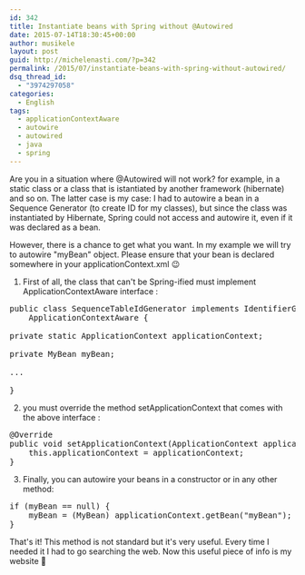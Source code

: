 ```yaml
---
id: 342
title: Instantiate beans with Spring without @Autowired
date: 2015-07-14T18:30:45+00:00
author: musikele
layout: post
guid: http://michelenasti.com/?p=342
permalink: /2015/07/instantiate-beans-with-spring-without-autowired/
dsq_thread_id:
  - "3974297058"
categories:
  - English
tags:
  - applicationContextAware
  - autowire
  - autowired
  - java
  - spring
---
```

Are you in a situation where @Autowired will not work? for example, in a static class or a class that is istantiated by another framework (hibernate) and so on. The latter case is my case: I had to autowire a bean in a Sequence Generator (to create ID for my classes), but since the class was instantiated by Hibernate, Spring could not access and autowire it, even if it was declared as a bean.

However, there is a chance to get what you want. In my example we will try to autowire "myBean" object. Please ensure that your bean is declared somewhere in your applicationContext.xml 😉

1. First of all, the class that can't be Spring-ified must implement ApplicationContextAware interface :

<pre class="lang:java mark:2,4 decode:true">public class SequenceTableIdGenerator implements IdentifierGenerator, 
    ApplicationContextAware { 

private static ApplicationContext applicationContext;

private MyBean myBean; 

...

}</pre>

2. you must override the method setApplicationContext that comes with the above interface :

<pre class="lang:java decode:true">@Override
public void setApplicationContext(ApplicationContext applicationContext) throws BeansException {
    this.applicationContext = applicationContext;
}</pre>

3. Finally, you can autowire your beans in a constructor or in any other method:

<pre class="lang:java mark:2 decode:true">if (myBean == null) {
    myBean = (MyBean) applicationContext.getBean("myBean");
}</pre>

That's it! This method is not standard but it's very useful. Every time I needed it I had to go searching the web. Now this useful piece of info is my website 🙂